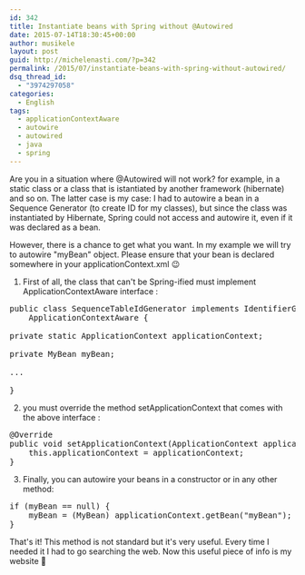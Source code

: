 ```yaml
---
id: 342
title: Instantiate beans with Spring without @Autowired
date: 2015-07-14T18:30:45+00:00
author: musikele
layout: post
guid: http://michelenasti.com/?p=342
permalink: /2015/07/instantiate-beans-with-spring-without-autowired/
dsq_thread_id:
  - "3974297058"
categories:
  - English
tags:
  - applicationContextAware
  - autowire
  - autowired
  - java
  - spring
---
```

Are you in a situation where @Autowired will not work? for example, in a static class or a class that is istantiated by another framework (hibernate) and so on. The latter case is my case: I had to autowire a bean in a Sequence Generator (to create ID for my classes), but since the class was instantiated by Hibernate, Spring could not access and autowire it, even if it was declared as a bean.

However, there is a chance to get what you want. In my example we will try to autowire "myBean" object. Please ensure that your bean is declared somewhere in your applicationContext.xml 😉

1. First of all, the class that can't be Spring-ified must implement ApplicationContextAware interface :

<pre class="lang:java mark:2,4 decode:true">public class SequenceTableIdGenerator implements IdentifierGenerator, 
    ApplicationContextAware { 

private static ApplicationContext applicationContext;

private MyBean myBean; 

...

}</pre>

2. you must override the method setApplicationContext that comes with the above interface :

<pre class="lang:java decode:true">@Override
public void setApplicationContext(ApplicationContext applicationContext) throws BeansException {
    this.applicationContext = applicationContext;
}</pre>

3. Finally, you can autowire your beans in a constructor or in any other method:

<pre class="lang:java mark:2 decode:true">if (myBean == null) {
    myBean = (MyBean) applicationContext.getBean("myBean");
}</pre>

That's it! This method is not standard but it's very useful. Every time I needed it I had to go searching the web. Now this useful piece of info is my website 🙂